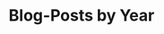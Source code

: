 ---
title: "Blog-Posts by Year"
permalink: /year-archive/
layout: posts
author_profile: false
sidebar:
  nav: "blognav"
classes: wide
---